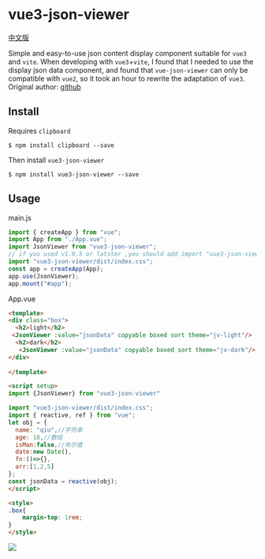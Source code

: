 # vue3-json-viewer

[中文版](readme_cn.md)

Simple and easy-to-use json content display component suitable for `vue3` and `vite`.
When developing with `vue3`+`vite`, I found that I needed to use the display json data component, and found that `vue-json-viewer` can only be compatible with `vue2`, so it took an hour to rewrite the adaptation of `vue3`.
Original author: [github](https://github.com/chenfengjw163/vue-json-viewer)

## Install

Requires `clipboard`

```
$ npm install clipboard --save
```

Then install `vue3-json-viewer`

```
$ npm install vue3-json-viewer --save
```

## Usage

main.js

```js
import { createApp } from "vue";
import App from "./App.vue";
import JsonViewer from "vue3-json-viewer";
// if you used v1.0.5 or latster ,you should add import "vue3-json-viewer/dist/index.css"
import "vue3-json-viewer/dist/index.css";
const app = createApp(App);
app.use(JsonViewer);
app.mount("#app");
```

App.vue

``` html
<template>
<div class="box">
  <h2>light</h2>
 <JsonViewer :value="jsonData" copyable boxed sort theme="jv-light"/>
  <h2>dark</h2>
   <JsonViewer :value="jsonData" copyable boxed sort theme="jv-dark"/>
</div>
 
</template>

<script setup>
import {JsonViewer} from "vue3-json-viewer"

import "vue3-json-viewer/dist/index.css";
import { reactive, ref } from "vue";
let obj = {
  name: "qiu",//字符串
  age: 18,//数组
  isMan:false,//布尔值
  date:new Date(),
  fn:()=>{},
  arr:[1,2,5]
};
const jsonData = reactive(obj);
</script>

<style>
.box{
    margin-top: 1rem;
}
</style>

```

![](./img/demo.png)